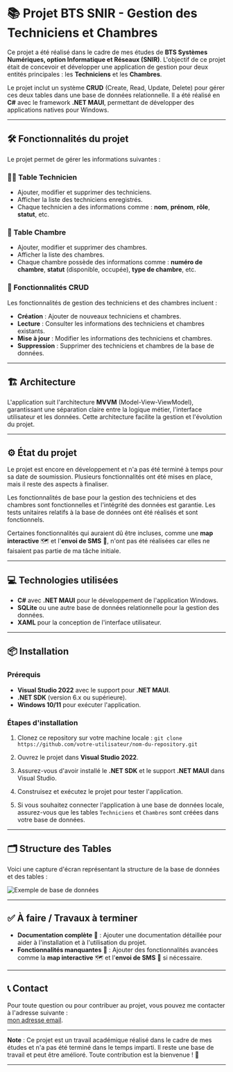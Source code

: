 # 📚 Projet BTS SNIR - Gestion des Techniciens et Chambres

Ce projet a été réalisé dans le cadre de mes études de **BTS Systèmes Numériques, option Informatique et Réseaux (SNIR)**. L'objectif de ce projet était de concevoir et développer une application de gestion pour deux entités principales : les **Techniciens** et les **Chambres**.

Le projet inclut un système **CRUD** (Create, Read, Update, Delete) pour gérer ces deux tables dans une base de données relationnelle. Il a été réalisé en **C#** avec le framework **.NET MAUI**, permettant de développer des applications natives pour Windows.

---

## 🛠️ Fonctionnalités du projet

Le projet permet de gérer les informations suivantes :

### 🧑‍🔧 Table **Technicien**
- Ajouter, modifier et supprimer des techniciens.
- Afficher la liste des techniciens enregistrés.
- Chaque technicien a des informations comme : **nom**, **prénom**, **rôle**, **statut**, etc.

### 🏨 Table **Chambre**
- Ajouter, modifier et supprimer des chambres.
- Afficher la liste des chambres.
- Chaque chambre possède des informations comme : **numéro de chambre**, **statut** (disponible, occupée), **type de chambre**, etc.

### 🔄 Fonctionnalités **CRUD**
Les fonctionnalités de gestion des techniciens et des chambres incluent :
- **Création** : Ajouter de nouveaux techniciens et chambres.
- **Lecture** : Consulter les informations des techniciens et chambres existants.
- **Mise à jour** : Modifier les informations des techniciens et chambres.
- **Suppression** : Supprimer des techniciens et chambres de la base de données.

---

## 🏗️ Architecture

L'application suit l'architecture **MVVM** (Model-View-ViewModel), garantissant une séparation claire entre la logique métier, l'interface utilisateur et les données. Cette architecture facilite la gestion et l'évolution du projet.

---

## ⚙️ État du projet

Le projet est encore en développement et n'a pas été terminé à temps pour sa date de soumission. Plusieurs fonctionnalités ont été mises en place, mais il reste des aspects à finaliser.

Les fonctionnalités de base pour la gestion des techniciens et des chambres sont fonctionnelles et l'intégrité des données est garantie. Les tests unitaires relatifs à la base de données ont été réalisés et sont fonctionnels.

Certaines fonctionnalités qui auraient dû être incluses, comme une **map interactive** 🗺️ et l'**envoi de SMS** 📱, n'ont pas été réalisées car elles ne faisaient pas partie de ma tâche initiale.

---

## 💻 Technologies utilisées

- **C#** avec **.NET MAUI** pour le développement de l'application Windows.
- **SQLite** ou une autre base de données relationnelle pour la gestion des données.
- **XAML** pour la conception de l'interface utilisateur.

---

## 📦 Installation

### Prérequis

- **Visual Studio 2022** avec le support pour **.NET MAUI**.
- **.NET SDK** (version 6.x ou supérieure).
- **Windows 10/11** pour exécuter l'application.

### Étapes d'installation

1. Clonez ce repository sur votre machine locale :
   ``git clone https://github.com/votre-utilisateur/nom-du-repository.git``

2. Ouvrez le projet dans **Visual Studio 2022**.

3. Assurez-vous d'avoir installé le **.NET SDK** et le support **.NET MAUI** dans Visual Studio.

4. Construisez et exécutez le projet pour tester l'application.

5. Si vous souhaitez connecter l'application à une base de données locale, assurez-vous que les tables `Techniciens` et `Chambres` sont créées dans votre base de données.

---

## 🗂️ Structure des Tables

Voici une capture d'écran représentant la structure de la base de données et des tables : 

![Exemple de base de données](https://imgur.com/a/ysz5Qrx)

---

## ✅ À faire / Travaux à terminer

- **Documentation complète** 📑 : Ajouter une documentation détaillée pour aider à l'installation et à l'utilisation du projet.
- **Fonctionnalités manquantes** 🚧 : Ajouter des fonctionnalités avancées comme la **map interactive** 🗺️ et l'**envoi de SMS** 📱 si nécessaire.

---

## 📞 Contact

Pour toute question ou pour contribuer au projet, vous pouvez me contacter à l'adresse suivante :  
[mon adresse email](mailto:goulois.lukas@gmail.com).

---

**Note** : Ce projet est un travail académique réalisé dans le cadre de mes études et n'a pas été terminé dans le temps imparti. Il reste une base de travail et peut être amélioré. Toute contribution est la bienvenue ! 🎉

---
